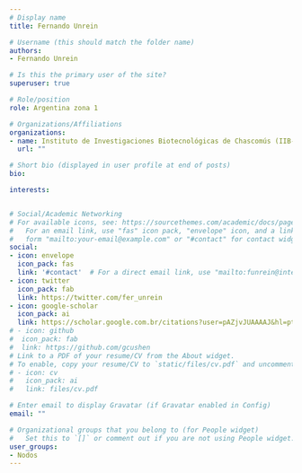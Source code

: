 ```yaml
---
# Display name
title: Fernando Unrein

# Username (this should match the folder name)
authors:
- Fernando Unrein

# Is this the primary user of the site?
superuser: true

# Role/position
role: Argentina zona 1

# Organizations/Affiliations
organizations:
- name: Instituto de Investigaciones Biotecnológicas de Chascomús (IIB-INTECH)
  url: ""

# Short bio (displayed in user profile at end of posts)
bio:

interests:


# Social/Academic Networking
# For available icons, see: https://sourcethemes.com/academic/docs/page-builder/#icons
#   For an email link, use "fas" icon pack, "envelope" icon, and a link in the
#   form "mailto:your-email@example.com" or "#contact" for contact widget.
social:
- icon: envelope
  icon_pack: fas
  link: '#contact'  # For a direct email link, use "mailto:funrein@intech.gov.ar".
- icon: twitter
  icon_pack: fab
  link: https://twitter.com/fer_unrein
- icon: google-scholar
  icon_pack: ai
  link: https://scholar.google.com.br/citations?user=pAZjvJUAAAAJ&hl=pt-BR&oi=ao
# - icon: github
#  icon_pack: fab
#  link: https://github.com/gcushen
# Link to a PDF of your resume/CV from the About widget.
# To enable, copy your resume/CV to `static/files/cv.pdf` and uncomment the lines below.
# - icon: cv
#   icon_pack: ai
#   link: files/cv.pdf

# Enter email to display Gravatar (if Gravatar enabled in Config)
email: ""

# Organizational groups that you belong to (for People widget)
#   Set this to `[]` or comment out if you are not using People widget.
user_groups:
- Nodos
---
```


